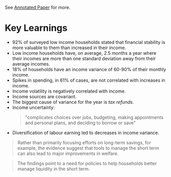 See [Annotated Paper](https://github.com/Cash-Economy/BMGF/blob/master/research/Annotated-Papers/USFD%20Working%20Paper.pdf) for more.

# Key Learnings

* 92% of surveyed low income households stated that financial stability is more valuable to them than increased in their income.
* Low income households have, on average, 2.5 months a year where their incomes are more than one standard deviation away from their average incomes.
* 18% of households have an income variance of 60-90% of their monthly income.
* Spikes in spending, in 61% of cases, are not correlated with increases in income.
* Income volatility is negatively correlated with income.
* Income sources are covariant.
* The biggest cause of variance for the year is *tax refunds*.
* Income uncertainty:
  > "complicates choices over jobs, budgeting, making appointments and personal plans, and deciding to borrow or save"
* Diversification of labour earning led to decreases in income variance.

> Rather than primarily focusing efforts on long-term savings, for example, the evidence suggest that tools to manage the short term can also lead to major improvements in welfare.

> The findings point to a need for policies to help households better manage liquidity in the short term.

